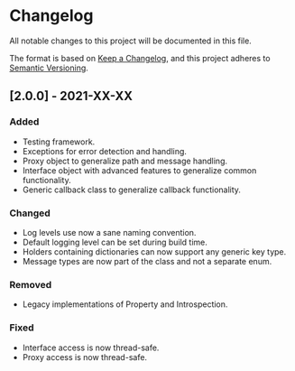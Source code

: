 # Changelog
All notable changes to this project will be documented in this file.

The format is based on [Keep a Changelog](https://keepachangelog.com/en/1.0.0/),
and this project adheres to [Semantic Versioning](https://semver.org/spec/v2.0.0.html).

## [2.0.0] - 2021-XX-XX

### Added
- Testing framework.
- Exceptions for error detection and handling.
- Proxy object to generalize path and message handling.
- Interface object with advanced features to generalize common functionality.
- Generic callback class to generalize callback functionality.

### Changed
- Log levels use now a sane naming convention.
- Default logging level can be set during build time.
- Holders containing dictionaries can now support any generic key type.
- Message types are now part of the class and not a separate enum.

### Removed
- Legacy implementations of Property and Introspection.

### Fixed
- Interface access is now thread-safe.
- Proxy access is now thread-safe.
